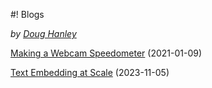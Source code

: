#! Blogs

*by [Doug Hanley](/)*

[Making a Webcam Speedometer](?post=speedcam) (2021-01-09)

[Text Embedding at Scale](?post=embed) (2023-11-05)
